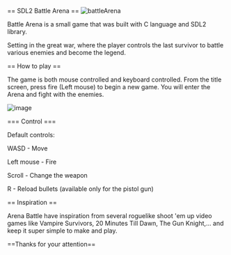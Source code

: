 == SDL2 Battle Arena ==
![battleArena](https://user-images.githubusercontent.com/117517807/236734177-71a53117-4346-4593-8752-f3a8d80f4961.png)

Battle Arena is a small game that was built with C language and SDL2 library.

Setting in the great war, where the player controls the last survivor to battle various enemies and become the legend.

== How to play ==

The game is both mouse controlled and keyboard controlled. From the title screen, press fire (Left mouse) to begin a new game. You will enter the Arena and fight with the enemies.


![image](https://user-images.githubusercontent.com/117517807/236982294-8ba46559-2f3f-45e2-bb60-5f1612dbd6ce.png)


=== Control ===

Default controls:

WASD - Move

Left mouse - Fire

Scroll - Change the weapon

R - Reload bullets (available only for the pistol gun)

== Inspiration ==

Arena Battle have inspiration from several roguelike shoot 'em up video games like Vampire Survivors, 
20 Minutes Till Dawn, The Gun Knight,... and keep it super simple to make and play.

==Thanks for your attention==



